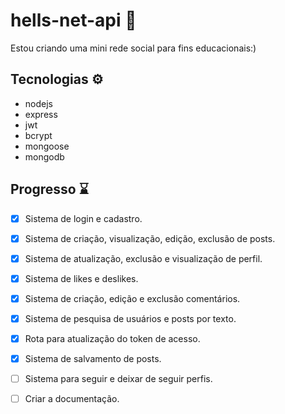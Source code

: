 # hells-net-api 🌱

Estou criando uma mini rede social para fins educacionais:)

## Tecnologias ⚙️
- nodejs
- express
- jwt
- bcrypt
- mongoose
- mongodb 

## Progresso ⌛

- [x] Sistema de login e cadastro. 
- [x] Sistema de criação, visualização, edição, exclusão de posts.
- [x] Sistema de atualização, exclusão e visualização de perfil.
- [x] Sistema de likes e deslikes.
- [x] Sistema de criação, edição e exclusão comentários.
- [x] Sistema de pesquisa de usuários e posts por texto.
- [x] Rota para atualização do token de acesso.
- [x] Sistema de salvamento de posts.
- [ ] Sistema para seguir e deixar de seguir perfis.
- [ ] Criar a documentação.


